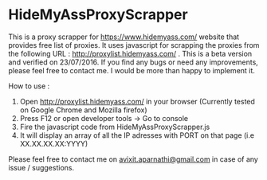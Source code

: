 # HideMyAssProxyScrapper

This is a proxy scrapper for https://www.hidemyass.com/ website that provides free list of proxies. It uses javascript for scrapping the proxies from the following URL : http://proxylist.hidemyass.com/ . This is a beta version and verified on 23/07/2016. If you find any bugs or need any improvements, please feel free to contact me. I would be more than happy to implement it.

How to use : 
1) Open http://proxylist.hidemyass.com/ in your browser (Currently tested on Google Chrome and Mozilla firefox)
2) Press F12 or open developer tools -> Go to console
3) Fire the javascript code from HideMyAssProxyScrapper.js
4) It will display an array of all the IP adresses with PORT on that page (i.e XX.XX.XX.XX:YYYY)

Please feel free to contact me on avixit.aparnathi@gmail.com in case of any issue / suggestions.
